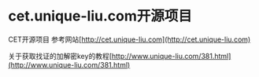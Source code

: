 # cet.unique-liu.com开源项目
CET开源项目 参考网站[http://cet.unique-liu.com](http://cet.unique-liu.com)

关于获取找证的加解密key的教程[http://www.unique-liu.com/381.html](http://www.unique-liu.com/381.html)
